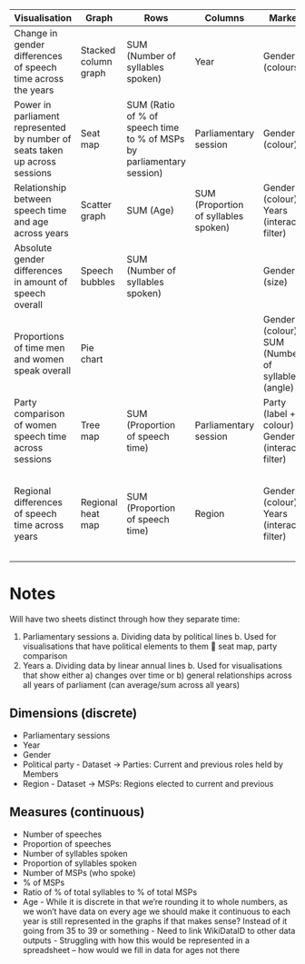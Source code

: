 |     Visualisation                                                                    |     Graph                   |     Rows                                                                       |     Columns                                    |     Markers                                                    |     Sheet                    |     To do                                                                                                |
|--------------------------------------------------------------------------------------|-----------------------------|--------------------------------------------------------------------------------|------------------------------------------------|----------------------------------------------------------------|------------------------------|----------------------------------------------------------------------------------------------------------|
|     Change in gender differences of speech time across the years                     |     Stacked column graph    |     SUM (Number of syllables   spoken)                                         |     Year                                       |     Gender (colours)                                           |     Years                    |     Complete and on dashboard                                                                            |
|     Power in parliament represented by number of seats taken up   across sessions    |     Seat map                |     SUM (Ratio of % of speech   time to % of MSPs by parliamentary session)    |     Parliamentary session                      |     Gender (colour)                                            |     Parliamentary session    |     Data is set up à dummy viz is on dashboard     Alanah to build seat map   viz                        |
|     Relationship between speech time and age across years                            |     Scatter graph           |     SUM (Age)                                                                  |     SUM (Proportion of   syllables spoken)     |     Gender (colour)     Years (interactive filter)             |     Years?                   |     Collate age data à stuck on how best to do this                                                      |
|     Absolute gender differences in amount of speech overall                          |     Speech bubbles          |     SUM (Number of syllables spoken)                                           |                                                |     Gender (size)                                              |     Years                    |     Data is set up     Alanah to build speech   bubble viz                                               |
|     Proportions of time men and women speak overall                                  |     Pie chart               |                                                                                |                                                |     Gender (colour)     SUM (Number of syllables)   (angle)    |     Years                    |     Complete and on dashboard                                                                            |
|     Party comparison of women speech time across sessions                            |     Tree map                |     SUM (Proportion of speech   time)                                          |     Parliamentary session                      |     Party (label + colour)     Gender (interactive filter)     |     Parliamentary session    |     Retrieve party data     Add to parliamentary session   sheet     Build data viz                      |
|     Regional differences of speech time across years                                 |     Regional heat map       |     SUM (Proportion of speech   time)                                          |     Region                                     |     Gender (colour)     Years (interactive filter)             |     Years                    |     Collate regional data à need to look over Alanah’s work (especially as lack   of reproducibility)    |

# Notes
Will have two sheets distinct through how they separate time:
1.	Parliamentary sessions
    a.	Dividing data by political lines
    b.	Used for visualisations that have political elements to them  seat map, party comparison
2.	Years
    a.	Dividing data by linear annual lines
    b.	Used for visualisations that show either a) changes over time or b) general relationships across all years of parliament (can average/sum across all years)

## Dimensions (discrete)
-	Parliamentary sessions
-	Year
-	Gender
-	Political party
        -	Dataset -> Parties: Current and previous roles held by Members
-	Region 
        -	Dataset -> MSPs: Regions elected to current and previous

## Measures (continuous)
-	Number of speeches
-	Proportion of speeches
-	Number of syllables spoken
-	Proportion of syllables spoken
-	Number of MSPs (who spoke)
-	% of MSPs
-	Ratio of % of total syllables to % of total MSPs
-	Age
        -	While it is discrete in that we’re rounding it to whole numbers, as we won’t have data on every age we should make it continuous to each year is still represented in the graphs if that makes sense? Instead of it going from 35 to 39 or something 
        -	Need to link WikiDataID to other data outputs
        -	Struggling with how this would be represented in a spreadsheet – how would we fill in data for ages not there

